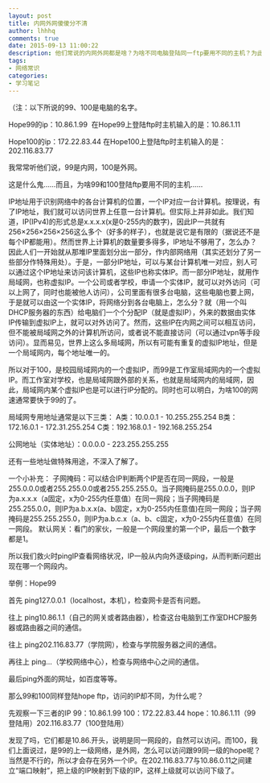 ```yaml
---
layout: post
title: 内网外网傻傻分不清
author: lhhhq
comments: true
date: 2015-09-13 11:00:22
description: 他们常说的内网外网都是啥？为啥不同电脑登陆同一ftp要用不同的主机？为此请教了网管组的同学，结合自己的理解整理成本篇笔记。
tags:
- 网络常识
categories:
- 学习笔记
---
```


（注：以下所说的99、100是电脑的名字。

Hope99的ip：10.86.1.99 
在Hope99上登陆ftp时主机输入的是：10.86.1.11

Hope100的ip：172.22.83.44
在Hope100上登陆ftp时主机输入的是：202.116.83.77

我常常听他们说，99是内网，100是外网。

这是什么鬼……而且，为啥99和100登陆ftp要用不同的主机……

IP地址用于识别网络中的各台计算机的位置，一个IP对应一台计算机。按理说，有了IP地址，我们就可以访问世界上任意一台计算机。但实际上并非如此。我们知道，IP(IPv4)的形式总是x.x.x.x(x是0-255内的数字)，因此IP一共就有256×256×256×256这么多个（好多的样子），也就是说它是有限的（据说还不是每个IP都能用）。然而世界上计算机的数量要多得多，IP地址不够用了，怎么办？因此人们一开始就从那堆IP里面划分出一部分，作内部网络用（其实还划分了另一些部分作特殊用处）。于是，一部分IP地址，可以与某台计算机唯一对应，别人可以通过这个IP地址来访问该计算机，这些IP也称实体IP。而一部分IP地址，就用作局域网，也称虚拟IP。一个公司或者学校，申请一个实体IP，就可以对外访问（可以上网了，同时也能被他人访问），公司里面有很多台电脑，这些电脑也要上网，于是就可以由这一个实体IP，将网络分到各台电脑上，怎么分？就（用一个叫DHCP服务器的东西）给电脑们一个个分配IP（就是虚拟IP），外来的数据由实体IP传输到虚拟IP上，就可以对外访问了。然而，这些IP在内网之间可以相互访问，但不能被局域网之外的计算机所访问，或者说不能直接访问（可以通过vpn等手段访问）。显而易见，世界上这么多局域网，所以有可能有重复的虚拟IP地址，但是一个局域网内，每个地址唯一的。

所以对于100，是校园局域网内的一个虚拟IP，而99是工作室局域网内的一个虚拟IP。而工作室对学校，也是局域网跟外部的关系，也就是局域网内的局域网，因此，局域网内某个虚拟IP也是可以进行IP分配的。同时也可以明白，为啥100的网速通常要快于99的了。

局域网专用地址通常是以下三类：
A类：10.0.0.1 - 10.255.255.254
B类：172.16.0.1 - 172.31.255.254
C类：192.168.0.1 - 192.168.255.254

公网地址（实体地址）：0.0.0.0 - 223.255.255.255

还有一些地址做特殊用途，不深入了解了。

一个小补充：
子网掩码：可以结合IP判断两个IP是否在同一网段，一般是255.0.0.0或者255.255.0.0或者255.255.255.0。当子网掩码是255.0.0.0，则IP为a.x.x.x（a固定，x为0-255内任意值）在同一网段；当子网掩码是255.255.0.0，则IP为a.b.x.x(a、b固定，x为0-255内任意值)在同一网段；当子网掩码是255.255.255.0，则IP为a.b.c.x（a、b、c固定，x为0-255内任意值）在同一网段。
默认网关：看门的家伙，一般是一个网段里的第一个IP，最后一个数字都是1。

所以我们救火时pingIP查看网络状况，IP一般从内向外逐级ping，从而判断问题出现在哪一个网段内。

举例：Hope99

首先 ping127.0.0.1（localhost，本机），检查网卡是否有问题。

往上 ping10.86.1.1（自己的网关或者路由器），检查这台电脑到工作室DHCP服务器或路由器之间的通信。

往上 ping202.116.83.77（学院网），检查与学院服务器之间的通信。

再往上 ping...（学校网络中心），检查与网络中心之间的通信。

最后ping外面的网址，如百度等等。

那么99和100同样登陆hope ftp，访问的IP却不同，为什么呢？

先观察一下三者的IP
99：10.86.1.99
100：172.22.83.44
hope：10.86.1.11（99登陆用）202.116.83.77（100登陆用）

发现了吗，它们都是10.86.开头，说明是同一网段的，自然可以访问。而100，我们上面说过，是99的上一级网络，是外网，怎么可以访问跟99同一级的hope呢？当然是不行的，所以才会存在另外一个IP。在202.116.83.77与10.86.0.11之间建立“端口映射”，把上级的IP映射到下级的IP，这样上级就可以访问下级了。